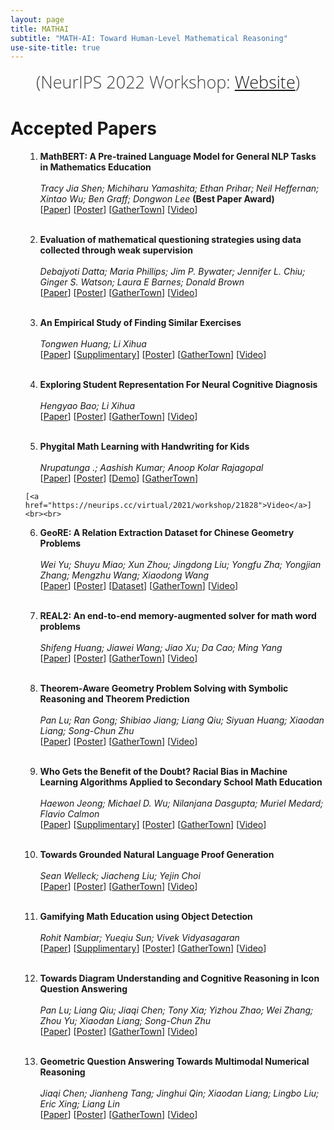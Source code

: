 ```yaml
---
layout: page
title: MATHAI
subtitle: "MATH-AI: Toward Human-Level Mathematical Reasoning"
use-site-title: true
---
```

<div class="venue" style="font-size: 27px; display: block; font-family: 'Open Sans', 'Helvetica Neue', Helvetica, Arial, sans-serif; font-weight: 300; color: #404040; text-align: center;">
  (NeurIPS 2022 Workshop: <a href="https://neurips.cc/Conferences/2022" target="_blank">Website</a>)
</div>

# Accepted Papers

<div class="container">
  <ol>
    <!-- {% for p in site.data.papers %}
        <li id="{{ p[0] }}">
            <b>{{ p[1].title }}</b>
            <br>
            <i>{{ p[1].authors }}</i>
            {% if p[1].alt_url == "" %}
              (<a href="{{ site.baseurl }}/papers/KR2ML_2020_{{ p[0] }}.pdf">PDF</a>)
            {% elsif p[1].alt_url == "NONE" %}
              (PDF not available)
            {% else %}
              (<a href="{{ p[1].alt_url }}">PDF</a>)
            {% endif %}
        </li>
    {% endfor %} -->

  1. <b>MathBERT: A Pre-trained Language Model for General NLP Tasks in Mathematics Education</b><br>     
    <i>Tracy Jia Shen; Michiharu Yamashita; Ethan Prihar; Neil Heffernan; Xintao Wu; Ben Graff; Dongwon Lee</i>
    <b>(Best Paper Award)</b><br>
    [<a href="papers/paper_1.pdf">Paper</a>]
    [<a href="posters/poster_1.png">Poster</a>]
    [<a href="https://eventhosts.gather.town/ysm3f4SN6wfVm7rn/matheai4ed-poster-room-1?map=poster-room-with-titles&spawnx=81&spawny=4">GatherTown</a>]
    [<a href="https://neurips.cc/virtual/2021/workshop/21828">Video</a>] <br><br>
    

  2. <b>Evaluation of mathematical questioning strategies using data collected through weak supervision</b><br>  
    <i>Debajyoti Datta; Maria Phillips; Jim P. Bywater; Jennifer L. Chiu; Ginger S. Watson; Laura E Barnes; Donald Brown</i> <br>
    [<a href="papers/paper_2.pdf">Paper</a>]
    [<a href="posters/poster_2.png">Poster</a>]
    [<a href="https://eventhosts.gather.town/F5DFJWpiklkq5V45/matheai4ed-poster-room-2?map=poster-room-with-titles&spawnx=68&spawny=4">GatherTown</a>]
    [<a href="https://neurips.cc/virtual/2021/workshop/21828">Video</a>] <br><br>

  3. <b>An Empirical Study of Finding Similar Exercises</b><br>  
    <i>Tongwen Huang; Li Xihua</i> <br>
    [<a href="papers/paper_3.pdf">Paper</a>]
    [<a href="papers/paper_3_supp.pdf">Supplimentary</a>]
    [<a href="posters/poster_3.png">Poster</a>]
    [<a href="https://eventhosts.gather.town/F5DFJWpiklkq5V45/matheai4ed-poster-room-2?map=poster-room-with-titles&spawnx=55&spawny=4">GatherTown</a>]
    [<a href="https://neurips.cc/virtual/2021/workshop/21828">Video</a>] <br><br>

  4. <b>Exploring Student Representation For Neural Cognitive Diagnosis</b><br>  
    <i>Hengyao Bao; Li Xihua</i> <br>
    [<a href="papers/paper_4.pdf">Paper</a>]
    [<a href="posters/poster_4.png">Poster</a>]
    [<a href="https://eventhosts.gather.town/F5DFJWpiklkq5V45/matheai4ed-poster-room-2?map=poster-room-with-titles&spawnx=42&spawny=4">GatherTown</a>]
    [<a href="https://neurips.cc/virtual/2021/workshop/21828">Video</a>] <br><br>

  5. <b>Phygital Math Learning with Handwriting for Kids</b><br>  
    <i>Nrupatunga .; Aashish Kumar; Anoop Kolar Rajagopal</i> <br>
    [<a href="papers/paper_5.pdf">Paper</a>]
    [<a href="posters/poster_5.png">Poster</a>]
    [<a href="papers/paper_5_End-to-End-App-Demo.mp4">Demo</a>]
    [<a href="https://eventhosts.gather.town/F5DFJWpiklkq5V45/matheai4ed-poster-room-2?map=poster-room-with-titles&spawnx=29&spawny=4">GatherTown</a>]
    
    [<a href="https://neurips.cc/virtual/2021/workshop/21828">Video</a>] <br><br>

  6. <b>GeoRE: A Relation Extraction Dataset for Chinese Geometry Problems</b><br>  
    <i>Wei Yu; Shuyu Miao; Xun Zhou; Jingdong Liu; Yongfu Zha; Yongjian Zhang; Mengzhu Wang; Xiaodong Wang</i> <br>
    [<a href="papers/paper_6.pdf">Paper</a>]
    [<a href="posters/poster_6.png">Poster</a>]
    [<a href="papers/paper_6_GeoRE_sample.json">Dataset</a>]
    [<a href="https://eventhosts.gather.town/ysm3f4SN6wfVm7rn/matheai4ed-poster-room-1?map=poster-room-with-titles&spawnx=68&spawny=4">GatherTown</a>]
    [<a href="https://neurips.cc/virtual/2021/workshop/21828">Video</a>] <br><br>

  7. <b>REAL2: An end-to-end memory-augmented solver for math word problems</b><br>  
    <i>Shifeng Huang; Jiawei Wang; Jiao Xu; Da Cao; Ming Yang</i> <br>
    [<a href="papers/paper_7.pdf">Paper</a>]
    [<a href="posters/poster_7.png">Poster</a>]
    [<a href="https://eventhosts.gather.town/ysm3f4SN6wfVm7rn/matheai4ed-poster-room-1?map=poster-room-with-titles&spawnx=55&spawny=4">GatherTown</a>]
    [<a href="https://neurips.cc/virtual/2021/workshop/21828">Video</a>] <br><br>

  8. <b>Theorem-Aware Geometry Problem Solving with Symbolic Reasoning and Theorem Prediction</b><br>  
    <i>Pan Lu; Ran Gong; Shibiao Jiang; Liang Qiu; Siyuan Huang; Xiaodan Liang; Song-Chun Zhu</i> <br>
    [<a href="papers/paper_8.pdf">Paper</a>]
    [<a href="posters/poster_8.png">Poster</a>]
    [<a href="https://eventhosts.gather.town/ysm3f4SN6wfVm7rn/matheai4ed-poster-room-1?map=poster-room-with-titles&spawnx=42&spawny=4">GatherTown</a>]
    [<a href="https://neurips.cc/virtual/2021/workshop/21828">Video</a>] <br><br>

  9. <b>Who Gets the Benefit of the Doubt? Racial Bias in Machine Learning Algorithms Applied to Secondary School Math Education</b><br>  
    <i>Haewon Jeong; Michael D. Wu; Nilanjana Dasgupta; Muriel Medard; Flavio Calmon</i> <br>
    [<a href="papers/paper_9.pdf">Paper</a>]
    [<a href="papers/paper_9_supp.pdf">Supplimentary</a>]
    [<a href="posters/poster_9.png">Poster</a>]
    [<a href="https://eventhosts.gather.town/F5DFJWpiklkq5V45/matheai4ed-poster-room-2?map=poster-room-with-titles&spawnx=16&spawny=4">GatherTown</a>]
    [<a href="https://neurips.cc/virtual/2021/workshop/21828">Video</a>] <br><br>

  10. <b>Towards Grounded Natural Language Proof Generation</b><br>  
    <i>Sean Welleck; Jiacheng Liu; Yejin Choi</i> <br>
    [<a href="papers/paper_10.pdf">Paper</a>]
    [<a href="posters/poster_10.png">Poster</a>]
    [<a href="https://eventhosts.gather.town/ysm3f4SN6wfVm7rn/matheai4ed-poster-room-1?map=poster-room-with-titles&spawnx=29&spawny=4">GatherTown</a>]
    [<a href="https://neurips.cc/virtual/2021/workshop/21828">Video</a>] <br><br>

  11. <b>Gamifying Math Education using Object Detection</b><br>  
    <i>Rohit Nambiar; Yueqiu Sun; Vivek Vidyasagaran</i> <br>
    [<a href="papers/paper_11.pdf">Paper</a>]
    [<a href="papers/paper_11_supp.pdf">Supplimentary</a>]
    [<a href="posters/poster_11.png">Poster</a>]
    [<a href="https://eventhosts.gather.town/F5DFJWpiklkq5V45/matheai4ed-poster-room-2?map=poster-room-with-titles&spawnx=3&spawny=4">GatherTown</a>]
    [<a href="https://neurips.cc/virtual/2021/workshop/21828">Video</a>] <br><br>

  12. <b>Towards Diagram Understanding and Cognitive Reasoning in Icon Question Answering</b><br>  
    <i>Pan Lu; Liang Qiu; Jiaqi Chen; Tony Xia; Yizhou Zhao; Wei Zhang; Zhou Yu; Xiaodan Liang; Song-Chun Zhu</i> <br>
    [<a href="papers/paper_12.pdf">Paper</a>]
    [<a href="posters/poster_12.png">Poster</a>]
    [<a href="https://eventhosts.gather.town/ysm3f4SN6wfVm7rn/matheai4ed-poster-room-1?map=poster-room-with-titles&spawnx=16&spawny=4">GatherTown</a>]
    [<a href="https://neurips.cc/virtual/2021/workshop/21828">Video</a>] <br><br>

  13. <b>Geometric Question Answering Towards Multimodal Numerical Reasoning</b><br>  
    <i>Jiaqi Chen; Jianheng Tang; Jinghui Qin; Xiaodan Liang; Lingbo Liu; Eric Xing; Liang Lin</i> <br>
    [<a href="papers/paper_13.pdf">Paper</a>]
    [<a href="posters/poster_13.png">Poster</a>]
    [<a href="https://eventhosts.gather.town/ysm3f4SN6wfVm7rn/matheai4ed-poster-room-1?map=poster-room-with-titles&spawnx=3&spawny=4">GatherTown</a>]
    [<a href="https://neurips.cc/virtual/2021/workshop/21828">Video</a>] <br><br>

</ol>
</div>
